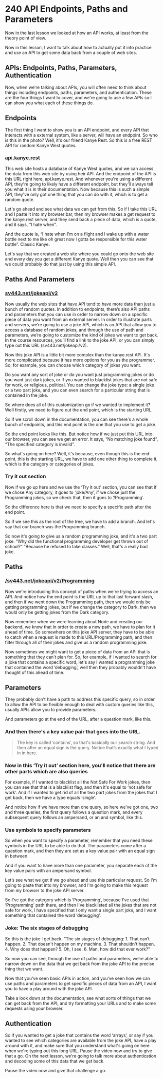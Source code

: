 # 240 API Endpoints, Paths and Parameters

Now in the last lesson we looked at how an API works, at least from the theory point of view.

Now in this lesson, I want to talk about how to actually put it into practice and use an API to get some data back from a couple of web sites.

## APIs: Endpoints, Paths, Parameters, Authentication

Now, when we're talking about APIs, you will often need to think about things including endpoints, paths, parameters, and authentication. These are the four things I want to cover, and we're going to use a few APIs so I can show you what each of these things do.

## Endpoints 

The first thing I want to show you is an API endpoint, and every API that interacts with a external system, like a server, will have an endpoint. So who is this in the photo? Well, it's our friend  Kanye Rest. So this is a free REST API for random Kanye West quotes.

### [api.kanye.rest](api.kanye.rest)

This web site hosts a database of Kanye West quotes, and we can access the data from this web site by using heir API. And the endpoint of the API is this URL right here, api.kanye.rest. And whenever you're using a different API, they're going to likely have a different endpoint, but they'll always tell you what it is in their documentation. Now because this is such a simple API, they've only got one thing that you can do with it, which is to get a random quote.

Let's go ahead and see what data we can get from this.  So if I take this URL and I paste it into my browser bar, then my browser makes a get request to the kanye.rest server, and they send back a piece of data, which is a quote, and it says, “I hate when”.

And the quote is, “I hate when I'm on a flight and I wake up with a water bottle next to me like oh great now I gotta be responsible for this water bottle”. Classic Kanye.

Let's say that we created a web site where you could go onto the web site and every day you get a different Kanye quote.  Well then you can see that we could probably do that just by using this simple API.

## Paths And Parameters

### [sv443.net/jokeapi/v2](sv443.net/jokeapi/v2)

Now usually the web sites that have API tend to have more data than just a bunch of random quotes. In addition to endpoints, there’s also API paths and parameters that you can use in order to narrow down on a specific piece of data you want from an external server. In order to illustrate parts and servers, we’re going to use a joke API, which is an API that allow you to access a database of random jokes, and through the use of path and parameters, we’re going to customize the kind of jokes we want to get back. In the course resources, you’ll find a link to the joke API, or you can simply type out this URL (sv443.net/jokeapi/v2).

Now this joke API is a little bit more complex than the kanye.rest API.  It's more complicated because it has more options for you as the programmer.  So, for example, you can choose which category of jokes you want.

Do you want any sort of joke or do you want just programming jokes or do you want just dark jokes, or if you wanted to blacklist jokes that are not safe for work, or religious, political.  You can change the joke type: a single joke or a two part joke, and you can even search for a particular string that is contained in the joke.

So where does all of this customization go if we wanted to implement it? Well firstly, we need to figure out the end point, which is the starting URL.

So if we scroll down in the documentation, you can see there's a whole bunch of endpoints, and this end point is the one that you use to get a joke.

So the end point looks like this. But notice how if we just put this URL into our browser, you can see we get an error.  It says, “No matching joke found”, “The specified category is invalid”.

So what's going on here?  Well, it's because, even though this is the end point, this is the starting URL, we have to add one other thing to complete it, which is the category or categories of jokes.

### Try it out section

Now if we go up here and we use the ‘Try it out’ section, you can see that if we chose Any category, it goes to ‘joke/Any’, if we chose just the Programming jokes, so we check that, then it goes to ‘/Programming’.

So the difference here is that we need to specify a specific path after the end point.

So if we see this as the root of the tree, we have to add a branch. And let's say that our branch was the Programming branch.

So now it's going to give us a random programming joke, and it's a two part joke.  “Why did the functional programming developer get thrown out of school?” “Because he refused to take classes.” Well, that's a really bad joke.

##  Paths 

### [/sv443.net/jokeapi/v2/Programming](/sv443.net/jokeapi/v2/Programming)

Now we're introducing this concept of paths when we're trying to access an API.  And notice how the end point is the URL up to that last forward slash, and then if we went down the Programming path, then we would only be getting programming jokes, but if we change the category to Dark, then we would only be getting jokes from the Dark category.

Now remember when we were learning about Node and creating our backend, we know that in order to create a new path, we have to plan for it ahead of time.  So somewhere on this joke API server, they have to be able to catch when a request is made to this URL/Programming path, and then filter through all of their jokes and give us a random programming joke.

Now sometimes we might want to get a piece of data from an API that is something that they can't plan for.  So, for example, if I wanted to search for a joke that contains a specific word, let's say I wanted a programming joke that contained the word ‘debugging’, well then they probably wouldn't have thought of this ahead of time.

##  Parameters

They probably don't have a path to address this specific query, so in order to allow the API to be flexible enough to deal with custom queries like this, usually APIs allow you to provide parameters. 

And parameters go at the end of the URL, after a question mark, like this.

### And then there's a key value pair that goes into the URL.

> The key is called ‘contains’, so that's basically our search string.
> And then after an equal sign is the query. Notice that’s exactly what I typed in in here.

### Now in this ‘Try it out’ section here, you'll notice that there are other parts which are also queries

For example, if I wanted to blacklist all the Not Safe For Work jokes, then you can see that that is a blacklist flag, and then it's equal to ‘not safe for work’.  And if I wanted to get rid of all the two part jokes from the jokes that I get back, then we have a type equals ‘single’.

And notice how if we have more than one query, so here we've got one, two and three queries, the first query follows a question mark, and every subsequent query follows an ampersand, or an and symbol, like this. 

### Use symbols to specify parameters

So when you want to specify a parameter, remember that you need these symbols in the URL to be able to do that.  The parameters come after a question mark, and then they are set as a key value pair with an equal sign in between.

And if you want to have more than one parameter, you separate each of the key value pairs with an ampersand symbol. 

Let’s see what we get if we go ahead and use this particular request.  So I'm going to paste that into my browser, and I'm going to make this request from my browser to the joke API server.

So I've got the category which is ‘Programming’, because I've used that ‘Programming’ path there, and then I've blacklisted all the jokes that are not safe for work, I have specified that I only want a single part joke, and I want something that contained the word ‘debugging’.

### Joke: The six stages of debugging

So this is the joke I get back. “The six stages of debugging: 1. That can’t happen. 2. That doesn't happen on my machine. 3.  That shouldn't happen. 4.  Why does that happen?  5. Oh, I see. 6. Man, how did that ever work?”

So now you can see, through the use of paths and parameters, we’re able to narrow down on the data that we get back from the joke API to the precise thing that we want.

Now that you've seen basic APIs in action, and you've seen how we can use paths and parameters to get specific pieces of data from an API, I want you to have a play around with the joke API.

Take a look down at the documentation, see what sorts of things that we can get back from the API, and try formatting your URLs and to make some requests using your browser.

##  Authentication

So if you wanted to get a joke that contains the word ‘arrays’, or say if you wanted to see which categories are available from the joke API, have a play around with it, and make sure that you understand what's going on here when we're typing out this long URL. Pause the video now and try to give that a go. On the next lesson, we're going to talk more about authentication and decoding some of this data that we get back. 

Pause the video now and give that challenge a go.
